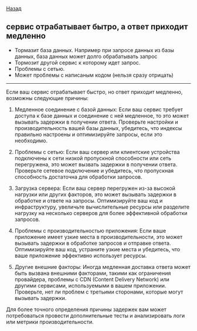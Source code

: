  [Назад](/L1/L1_.md) 
## сервис отрабатывает бытро, а ответ приходит медленно

- Тормазит база данных. Например при запросе данных из базы данных, база данных может долго обрабатывать запрос
- Тормозит другой сервис к которому идет запрос.
- Проблемы с сетью.
- Может проблемы с написаным кодом (нельзя сразу отрицать)
--------------------------------

Если ваш сервис отрабатывает быстро, но ответ приходит медленно, возможны следующие причины:

1. Медленное соединение с базой данных: Если ваш сервис требует доступа к базе данных и соединение с ней медленное, то это может вызывать задержки в получении ответа. Проверьте настройки и производительность вашей базы данных, убедитесь, что индексы правильно настроены и оптимизируйте запросы, если это необходимо.

2. Проблемы с сетью: Если ваш сервер или клиентские устройства подключены к сети низкой пропускной способности или сеть перегружена, это может вызвать задержки в получении ответа. Проверьте сетевое подключение и убедитесь, что пропускная способность достаточна для обработки запросов.

3. Загрузка сервера: Если ваш сервер перегружен из-за высокой нагрузки или других факторов, это может вызывать задержки в обработке и ответе на запросы. Оптимизируйте ваш код и инфраструктуру, увеличьте вычислительные ресурсы или разделите нагрузку на несколько серверов для более эффективной обработки запросов.

4. Проблемы с производительностью приложения: Если ваше приложение имеет узкие места в производительности, это может вызывать задержки в обработке запросов и отправке ответа. Оптимизируйте ваш код, устраните узкие места и убедитесь, что ваше приложение эффективно использует ресурсы.

5. Другие внешние факторы: Иногда медленная доставка ответа может быть вызвана внешними факторами, такими как ограничения провайдера, проблемы с CDN (Content Delivery Network) или другими сервисами, используемыми в вашем приложении. Проверьте, нет ли проблем с третьими сторонами, которые могут вызывать задержки.

Для более точного определения причины задержек вам может потребоваться провести дополнительные тесты и анализировать логи или метрики производительности.